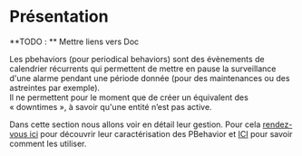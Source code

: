 # Présentation

**TODO : ** Mettre liens vers Doc

Les pbehaviors (pour periodical behaviors) sont des évènements de calendrier récurrents qui permettent de mettre en pause la surveillance d'une alarme pendant une période donnée (pour des maintenances ou des astreintes par exemple).  
Il ne permettent pour le moment que de créer un équivalent des « downtimes », à savoir qu'une entité n’est pas active.  

Dans cette section nous allons voir en détail leur gestion. Pour cela [rendez-vous ici](caracterisation.md) pour découvrir leur caractérisation des PBehavior et [ICI](Utilisation.md) pour savoir comment les utiliser.